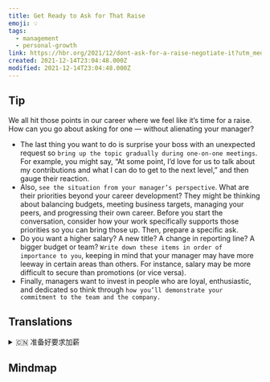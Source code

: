 ```yaml
---
title: Get Ready to Ask for That Raise
emoji: 💡
tags:
  - management
  - personal-growth
link: https://hbr.org/2021/12/dont-ask-for-a-raise-negotiate-it?utm_medium=email&utm_source=newsletter_daily&utm_campaign=mtod_notactsubs
created: 2021-12-14T23:04:48.000Z
modified: 2021-12-14T23:04:48.000Z
---
```


## Tip

We all hit those points in our career where we feel like it’s time for a raise. How can you go about asking for one — without alienating your manager?

- The last thing you want to do is surprise your boss with an unexpected request so `bring up the topic gradually during one-on-one meetings`. For example, you might say, “At some point, I’d love for us to talk about my contributions and what I can do to get to the next level,” and then gauge their reaction.
- Also, `see the situation from your manager’s perspective`. What are their priorities beyond your career development? They might be thinking about balancing budgets, meeting business targets, managing your peers, and progressing their own career. Before you start the conversation, consider how your work specifically supports those priorities so you can bring those up. Then, prepare a specific ask.
- Do you want a higher salary? A new title? A change in reporting line? A bigger budget or team? `Write down these items in order of importance to you`, keeping in mind that your manager may have more leeway in certain areas than others. For instance, salary may be more difficult to secure than promotions (or vice versa).
- Finally, managers want to invest in people who are loyal, enthusiastic, and dedicated so think through `how you’ll demonstrate your commitment to the team and the company.`

## Translations

<details>
   <summary>🇨🇳 准备好要求加薪</summary>

我们都在职业生涯中遇到过这样的时刻，觉得是时候加薪了。你怎样才能在不疏远你的经理的情况下要求加薪呢?

- 你要做的最后一件事就是提出意想不到的要求给老板一个惊喜，所以在一对一的会议中逐步提出这个话题。例如，你可以说:“在某一时刻，我希望我们能谈谈我的贡献，以及我可以做些什么来进入下一阶段，然后评估他们的反应。”
- 同时，要从经理的角度来看待问题。除了你的职业发展，他们的优先事项是什么?他们可能会考虑平衡预算、实现业务目标、管理同事以及发展自己的事业。在你开始谈话之前，考虑一下你的工作是如何特别支持这些优先事项的，这样你就可以把它们提出来。然后，准备一个具体的询问。
- 你想加薪吗?一个新的标题?汇报方式的改变?更大的预算或团队?按照对你的重要性顺序写下这些事项，记住，你的经理在某些方面可能比其他方面有更多的回旋余地。例如，薪水可能比晋升更难保证(反之亦然)。
- 最后，管理者想要投资于忠诚、热情和敬业的员工，所以要想清楚你将如何展示你对团队和公司的承诺。

</details>

## Mindmap

![]()
